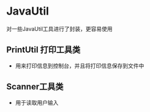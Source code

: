 # JavaUtil
对一些JavaUtil工具进行了封装，更容易使用
## PrintUtil 打印工具类
 * 用来打印信息到控制台，并且将打印信息保存到文件中
## Scanner工具类
 * 用于读取用户输入
